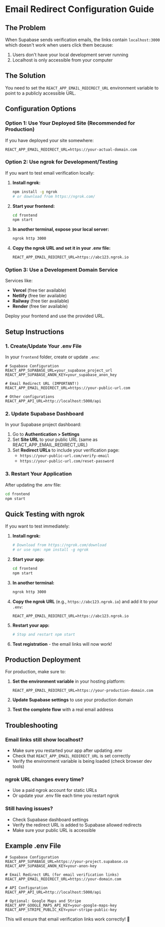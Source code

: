 # Email Redirect Configuration Guide

## The Problem
When Supabase sends verification emails, the links contain `localhost:3000` which doesn't work when users click them because:
1. Users don't have your local development server running
2. Localhost is only accessible from your computer

## The Solution
You need to set the `REACT_APP_EMAIL_REDIRECT_URL` environment variable to point to a publicly accessible URL.

## Configuration Options

### Option 1: Use Your Deployed Site (Recommended for Production)
If you have deployed your site somewhere:

```env
REACT_APP_EMAIL_REDIRECT_URL=https://your-actual-domain.com
```

### Option 2: Use ngrok for Development/Testing
If you want to test email verification locally:

1. **Install ngrok:**
   ```bash
   npm install -g ngrok
   # or download from https://ngrok.com/
   ```

2. **Start your frontend:**
   ```bash
   cd frontend
   npm start
   ```

3. **In another terminal, expose your local server:**
   ```bash
   ngrok http 3000
   ```

4. **Copy the ngrok URL and set it in your .env file:**
   ```env
   REACT_APP_EMAIL_REDIRECT_URL=https://abc123.ngrok.io
   ```

### Option 3: Use a Development Domain Service
Services like:
- **Vercel** (free tier available)
- **Netlify** (free tier available)
- **Railway** (free tier available)
- **Render** (free tier available)

Deploy your frontend and use the provided URL.

## Setup Instructions

### 1. Create/Update Your .env File
In your `frontend` folder, create or update `.env`:

```env
# Supabase Configuration
REACT_APP_SUPABASE_URL=your_supabase_project_url
REACT_APP_SUPABASE_ANON_KEY=your_supabase_anon_key

# Email Redirect URL (IMPORTANT!)
REACT_APP_EMAIL_REDIRECT_URL=https://your-public-url.com

# Other configurations
REACT_APP_API_URL=http://localhost:5000/api
```

### 2. Update Supabase Dashboard
In your Supabase project dashboard:

1. Go to **Authentication > Settings**
2. Set **Site URL** to your public URL (same as REACT_APP_EMAIL_REDIRECT_URL)
3. Set **Redirect URLs** to include your verification page:
   - `https://your-public-url.com/verify-email`
   - `https://your-public-url.com/reset-password`

### 3. Restart Your Application
After updating the .env file:
```bash
cd frontend
npm start
```

## Quick Testing with ngrok

If you want to test immediately:

1. **Install ngrok:**
   ```bash
   # Download from https://ngrok.com/download
   # or use npm: npm install -g ngrok
   ```

2. **Start your app:**
   ```bash
   cd frontend
   npm start
   ```

3. **In another terminal:**
   ```bash
   ngrok http 3000
   ```

4. **Copy the ngrok URL** (e.g., `https://abc123.ngrok.io`) and add it to your `.env`:
   ```env
   REACT_APP_EMAIL_REDIRECT_URL=https://abc123.ngrok.io
   ```

5. **Restart your app:**
   ```bash
   # Stop and restart npm start
   ```

6. **Test registration** - the email links will now work!

## Production Deployment

For production, make sure to:

1. **Set the environment variable** in your hosting platform:
   ```env
   REACT_APP_EMAIL_REDIRECT_URL=https://your-production-domain.com
   ```

2. **Update Supabase settings** to use your production domain

3. **Test the complete flow** with a real email address

## Troubleshooting

### Email links still show localhost?
- Make sure you restarted your app after updating .env
- Check that `REACT_APP_EMAIL_REDIRECT_URL` is set correctly
- Verify the environment variable is being loaded (check browser dev tools)

### ngrok URL changes every time?
- Use a paid ngrok account for static URLs
- Or update your .env file each time you restart ngrok

### Still having issues?
- Check Supabase dashboard settings
- Verify the redirect URL is added to Supabase allowed redirects
- Make sure your public URL is accessible

## Example .env File

```env
# Supabase Configuration
REACT_APP_SUPABASE_URL=https://your-project.supabase.co
REACT_APP_SUPABASE_ANON_KEY=your-anon-key

# Email Redirect URL (for email verification links)
REACT_APP_EMAIL_REDIRECT_URL=https://your-domain.com

# API Configuration
REACT_APP_API_URL=http://localhost:5000/api

# Optional: Google Maps and Stripe
REACT_APP_GOOGLE_MAPS_API_KEY=your-google-maps-key
REACT_APP_STRIPE_PUBLIC_KEY=your-stripe-public-key
```

This will ensure that email verification links work correctly! 🎉

